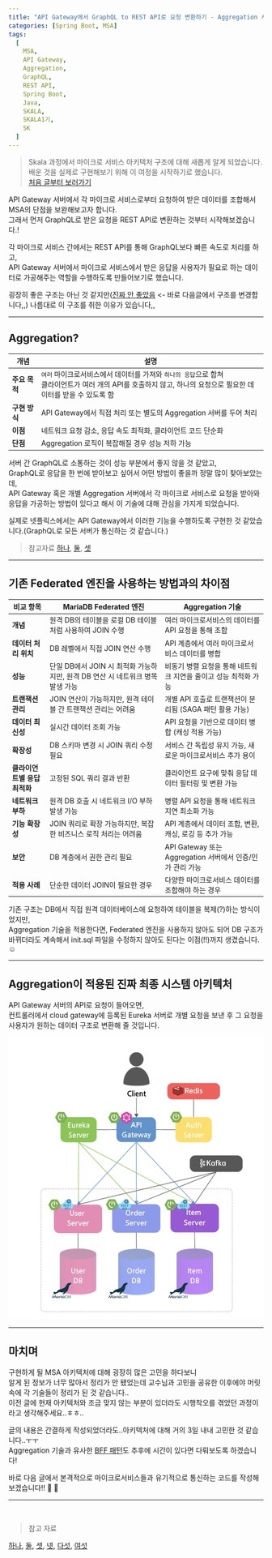```yaml
---
title: "API Gateway에서 GraphQL to REST API로 요청 변환하기 - Aggregation 시작하기 (feat. Aggregation, MSA)"
categories: [Spring Boot, MSA]
tags:
  [
    MSA,
    API Gateway,
    Aggregation,
    GraphQL,
    REST API,
    Spring Boot,
    Java,
    SKALA,
    SKALA1기,
    SK
  ]
---
```


> Skala 과정에서 마이크로 서비스 아키텍처 구조에 대해 새롭게 알게 되었습니다.<br>
> 배운 것을 실제로 구현해보기 위해 이 여정을 시작하기로 했습니다.<br>[처음 글부터 보러가기](<https://sermadl.github.io/posts/MSA(1)/>)

API Gateway 서버에서 각 마이크로 서비스로부터 요청하여 받은 데이터를 조합해서 MSA의 단점을 보완해보고자 합니다.<br>
그래서 먼저 GraphQL로 받은 요청을 REST API로 변환하는 것부터 시작해보겠습니다.!<rb>

각 마이크로 서비스 간에서는 REST API를 통해 GraphQL보다 빠른 속도로 처리를 하고,<br>
API Gateway 서버에서 마이크로 서비스에서 받은 응답을 사용자가 필요로 하는 데이터로 가공해주는 역할을 수행하도록 만들어보기로 했습니다.<br>

굉장히 좋은 구조는 아닌 것 같지만([진짜 안 좋았음](http://127.0.0.1:4000/posts/Back-to-REST/) <- 바로 다음글에서 구조를 변경합니다,,) 나름대로 이 구조를 취한 이유가 있습니다,,

<hr>

## Aggregation?

| 개념          | 설명                                                                                                                                                              |
| ------------- | ----------------------------------------------------------------------------------------------------------------------------------------------------------------- |
| **주요 목적** | `여러` 마이크로서비스에서 데이터를 가져와 `하나의 응답`으로 합쳐<br>클라이언트가 여러 개의 API를 호출하지 않고, 하나의 요청으로 필요한 데이터를 받을 수 있도록 함 |
| **구현 방식** | API Gateway에서 직접 처리 또는 별도의 Aggregation 서버를 두어 처리                                                                                                |
| **이점**      | 네트워크 요청 감소, 응답 속도 최적화, 클라이언트 코드 단순화                                                                                                      |
| **단점**      | Aggregation 로직이 복잡해질 경우 성능 저하 가능                                                                                                                   |

서버 간 GraphQL로 소통하는 것이 성능 부분에서 좋지 않을 것 같았고,<br>
GraphQL로 응답을 한 번에 받아보고 싶어서 어떤 방법이 좋을까 정말 많이 찾아보았는데,<br>
API Gateway 혹은 개별 Aggregation 서버에서 각 마이크로 서비스로 요청을 받아와 응답을 가공하는 방법이 있다고 해서 이 기술에 대해 관심을 가지게 되었습니다.<br>

실제로 넷플릭스에서는 API Gateway에서 이러한 기능을 수행하도록 구현한 것 같았습니다.(GraphQL로 모든 서버가 통신하는 것 같습니다.)<br>

> 참고자료 [하나](https://xcelore.com/blog/an-essential-guide-to-api-gateway-a-netflix-case-study/), [둘](https://netflixtechblog.com/open-sourcing-the-netflix-domain-graph-service-framework-graphql-for-spring-boot-92b9dcecda18), [셋](https://netflixtechblog.com/how-netflix-scales-its-api-with-graphql-federation-part-1-ae3557c187e2)

<hr>

## 기존 Federated 엔진을 사용하는 방법과의 차이점

| 비교 항목                    | **MariaDB Federated 엔진**                                                     | **Aggregation 기술**                                            |
| ---------------------------- | ------------------------------------------------------------------------------ | --------------------------------------------------------------- |
| **개념**                     | 원격 DB의 테이블을 로컬 DB 테이블처럼 사용하여 JOIN 수행                       | 여러 마이크로서비스의 데이터를 API 요청을 통해 조합             |
| **데이터 처리 위치**         | DB 레벨에서 직접 JOIN 연산 수행                                                | API 계층에서 여러 마이크로서비스 데이터를 병합                  |
| **성능**                     | 단일 DB에서 JOIN 시 최적화 가능하지만, 원격 DB 연산 시 네트워크 병목 발생 가능 | 비동기 병렬 요청을 통해 네트워크 지연을 줄이고 성능 최적화 가능 |
| **트랜잭션 관리**            | JOIN 연산이 가능하지만, 원격 테이블 간 트랜잭션 관리는 어려움                  | 개별 API 호출로 트랜잭션이 분리됨 (SAGA 패턴 활용 가능)         |
| **데이터 최신성**            | 실시간 데이터 조회 가능                                                        | API 요청을 기반으로 데이터 병합 (캐싱 적용 가능)                |
| **확장성**                   | DB 스키마 변경 시 JOIN 쿼리 수정 필요                                          | 서비스 간 독립성 유지 가능, 새로운 마이크로서비스 추가 용이     |
| **클라이언트별 응답 최적화** | 고정된 SQL 쿼리 결과 반환                                                      | 클라이언트 요구에 맞춰 응답 데이터 필터링 및 변환 가능          |
| **네트워크 부하**            | 원격 DB 호출 시 네트워크 I/O 부하 발생 가능                                    | 병렬 API 요청을 통해 네트워크 지연 최소화 가능                  |
| **기능 확장성**              | JOIN 쿼리로 확장 가능하지만, 복잡한 비즈니스 로직 처리는 어려움                | API 계층에서 데이터 조합, 변환, 캐싱, 로깅 등 추가 가능         |
| **보안**                     | DB 계층에서 권한 관리 필요                                                     | API Gateway 또는 Aggregation 서버에서 인증/인가 관리 가능       |
| **적용 사례**                | 단순한 데이터 JOIN이 필요한 경우                                               | 다양한 마이크로서비스 데이터를 조합해야 하는 경우               |

기존 구조는 DB에서 직접 원격 데이터베이스에 요청하여 테이블을 복제(?)하는 방식이었지만,<br>
Aggregation 기술을 적용한다면, Federated 엔진을 사용하지 않아도 되어 DB 구조가 바뀌더라도 계속해서 init.sql 파일을 수정하지 않아도 된다는 이점(!!)까지 생겼습니다. ☺️<br>

<hr>

## Aggregation이 적용된 진짜 최종 시스템 아키텍처

API Gateway 서버의 API로 요청이 들어오면,<br>
컨트롤러에서 cloud gateway에 등록된 Eureka 서버로 개별 요청을 보낸 후 그 요청을 사용자가 원하는 데이터 구조로 변환해 줄 것입니다.<br>

![System-Archtecture-API-Gateway](/assets/img/system-architecture-api-gateway-aggregation.png)

<hr>

## 마치며

구현하게 될 MSA 아키텍처에 대해 굉장히 많은 고민을 하다보니<br>
알게 된 정보가 너무 많아서 정리가 안 됐었는데 교수님과 고민을 공유한 이후에야 머릿속에 각 기술들이 정리가 된 것 같습니다..<br>
이전 글에 현재 아키텍처와 조금 맞지 않는 부분이 있더라도 시행착오를 겪었던 과정이라고 생각해주세요..ㅎㅎ..<br>

글의 내용은 간결하게 작성되었더라도..아키텍처에 대해 거의 3일 내내 고민한 것 같습니다..ㅜㅜ<br>
Aggregation 기술과 유사한 [BFF 패턴](https://engineering-skcc.github.io/microservice%20outer%20achitecture/outer-arch-api-gw/)도 추후에 시간이 있다면 다뤄보도록 하겠습니다!<br>

바로 다음 글에서 본격적으로 마이크로서비스들과 유기적으로 통신하는 코드를 작성해보겠습니다!! 👏 💪<br>

<hr>
<br>

> 참고 자료

[하나](https://www.linkedin.com/pulse/backend-frontendbff-pattern-vs-api-gateway-akhand-agarwal-0djnc/), [둘](https://toss.tech/article/slash23-server), [셋](https://medium.com/swlh/building-graphql-gateway-with-springboot-framework-251f92cdc99e), [넷](https://engineering-skcc.github.io/microservice%20outer%20achitecture/outer-arch-api-gw/), [다섯](https://engineering-skcc.github.io/microservice%20outer%20achitecture/outer-arch-Auth/), [여섯](https://medium.com/@premchandu.in/spring-webflux-aggregation-of-responses-from-different-microservices-acfb0e5f1fc5)
